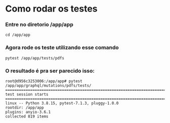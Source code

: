 # Como rodar os testes
### Entre no diretorio /app/app
```cd /app/app```
### Agora rode os teste utilizando esse comando
```pytest /app/app/tests/pdfs```

### O resultado é pra ser parecido isso:
```
root@d956c3253006:/app/app# pytest /app/app/graphql/mutations/pdfs/tests/
========================================================================================== test session starts ==========================================================================================platform linux -- Python 3.8.15, pytest-7.1.3, pluggy-1.0.0
rootdir: /app/app
plugins: anyio-3.6.1
collected 819 items
```